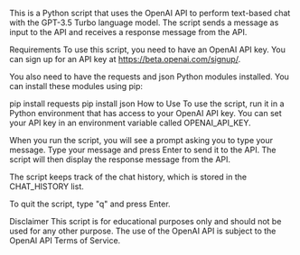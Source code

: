 This is a Python script that uses the OpenAI API to perform text-based chat with the GPT-3.5 Turbo language model. The script sends a message as input to the API and receives a response message from the API.

Requirements
To use this script, you need to have an OpenAI API key. You can sign up for an API key at https://beta.openai.com/signup/.

You also need to have the 
requests
 and 
json
 Python modules installed. You can install these modules using pip:

pip install requests
pip install json
How to Use
To use the script, run it in a Python environment that has access to your OpenAI API key. You can set your API key in an environment variable called 
OPENAI_API_KEY.

When you run the script, you will see a prompt asking you to type your message. Type your message and press Enter to send it to the API. The script will then display the response message from the API.

The script keeps track of the chat history, which is stored in the CHAT_HISTORY list.

To quit the script, type "q" and press Enter.

Disclaimer
This script is for educational purposes only and should not be used for any other purpose. The use of the OpenAI API is subject to the OpenAI API Terms of Service.
